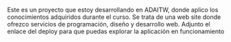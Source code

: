 Este es un proyecto que estoy desarrollando en ADAITW, donde aplico los conocimientos adquiridos durante el curso. Se trata de una
web site donde ofrezco servicios de programación, diseño y desarrollo web. 
Adjunto el enlace del deploy para que puedas explorar la aplicación en funcionamiento
